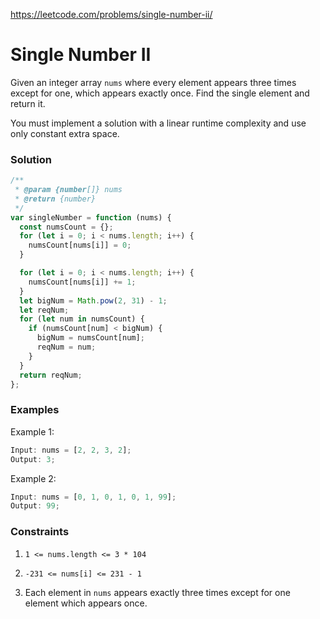 https://leetcode.com/problems/single-number-ii/

# Single Number II

Given an integer array `nums` where every element appears three times except for one, which appears exactly once. Find the single element and return it.

You must implement a solution with a linear runtime complexity and use only constant extra space.

### Solution <br>

```js
/**
 * @param {number[]} nums
 * @return {number}
 */
var singleNumber = function (nums) {
  const numsCount = {};
  for (let i = 0; i < nums.length; i++) {
    numsCount[nums[i]] = 0;
  }

  for (let i = 0; i < nums.length; i++) {
    numsCount[nums[i]] += 1;
  }
  let bigNum = Math.pow(2, 31) - 1;
  let reqNum;
  for (let num in numsCount) {
    if (numsCount[num] < bigNum) {
      bigNum = numsCount[num];
      reqNum = num;
    }
  }
  return reqNum;
};

```

### Examples

Example 1:

```js
Input: nums = [2, 2, 3, 2];
Output: 3;
```

Example 2:

```js
Input: nums = [0, 1, 0, 1, 0, 1, 99];
Output: 99;
```

### Constraints

1. `1 <= nums.length <= 3 * 104`

2. `-231 <= nums[i] <= 231 - 1`

3. Each element in `nums` appears exactly three times except for one element which appears once.
